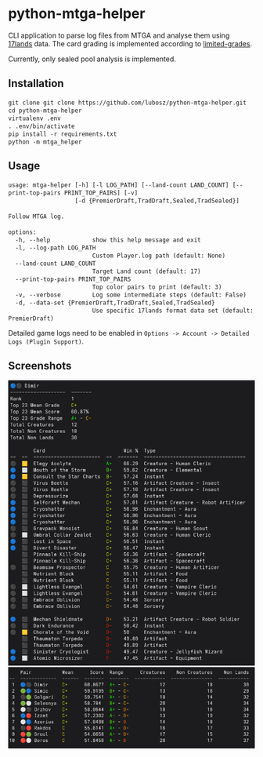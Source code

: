 # python-mtga-helper

CLI application to parse log files from MTGA and analyse them using [17lands](http://17lands.com) data.
The card grading is implemented according to [limited-grades](https://github.com/youssefm/limited-grades).

Currently, only sealed pool analysis is implemented.

## Installation
```commandline
git clone git clone https://github.com/lubosz/python-mtga-helper.git
cd python-mtga-helper
virtualenv .env
. .env/bin/activate
pip install -r requirements.txt
python -m mtga_helper
```

## Usage
```commandline
usage: mtga-helper [-h] [-l LOG_PATH] [--land-count LAND_COUNT] [--print-top-pairs PRINT_TOP_PAIRS] [-v]
                   [-d {PremierDraft,TradDraft,Sealed,TradSealed}]

Follow MTGA log.

options:
  -h, --help            show this help message and exit
  -l, --log-path LOG_PATH
                        Custom Player.log path (default: None)
  --land-count LAND_COUNT
                        Target Land count (default: 17)
  --print-top-pairs PRINT_TOP_PAIRS
                        Top color pairs to print (default: 3)
  -v, --verbose         Log some intermediate steps (default: False)
  -d, --data-set {PremierDraft,TradDraft,Sealed,TradSealed}
                        Use specific 17lands format data set (default: PremierDraft)
```

Detailed game logs need to be enabled in
`Options -> Account -> Detailed Logs (Plugin Support)`.

## Screenshots

![screenshot_color_pair_pool.png](doc/screenshot_color_pair_pool.png)
![screenshot_color_pair_ranks.png](doc/screenshot_color_pair_ranks.png)